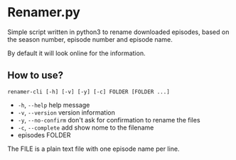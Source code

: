 # Renamer.py

Simple script written in python3 to rename downloaded episodes, based on the
season number, episode number and episode name.

By default it will look online for the information.

## How to use?

    renamer-cli [-h] [-v] [-y] [-c] FOLDER [FOLDER ...]

* `-h`, `--help` help message
* `-v`, `--version` version information
* `-y`, `--no-confirm` don't ask for confirmation to rename the files
* `-c`, `--complete` add show nome to the filename
* episodes FOLDER

The FILE is a plain text file with one episode name per line.
